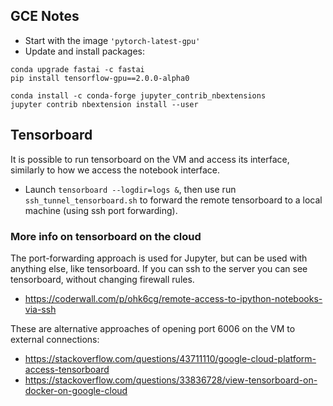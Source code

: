 GCE Notes
---------

- Start with the image `'pytorch-latest-gpu'`
- Update and install packages:

```
conda upgrade fastai -c fastai
pip install tensorflow-gpu==2.0.0-alpha0

conda install -c conda-forge jupyter_contrib_nbextensions
jupyter contrib nbextension install --user
```

## Tensorboard

It is possible to run tensorboard on the VM and access its interface,
similarly to how we access the notebook interface.

- Launch `tensorboard --logdir=logs &`, then use
  run `ssh_tunnel_tensorboard.sh` to forward the remote tensorboard
  to a local machine (using ssh port forwarding).

### More info on tensorboard on the cloud

The port-forwarding approach is used for Jupyter, but can be used
with anything else, like tensorboard. If you can ssh to the server
you can see tensorboard, without changing firewall rules.

- https://coderwall.com/p/ohk6cg/remote-access-to-ipython-notebooks-via-ssh

These are alternative approaches of opening port 6006 on the VM to external connections:

- https://stackoverflow.com/questions/43711110/google-cloud-platform-access-tensorboard
- https://stackoverflow.com/questions/33836728/view-tensorboard-on-docker-on-google-cloud
